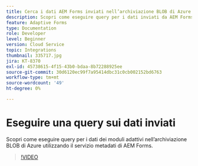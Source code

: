 ```yaml
---
title: Cerca i dati AEM Forms inviati nell’archiviazione BLOB di Azure
description: Scopri come eseguire query per i dati inviati da AEM Forms nell’archiviazione BLOB di Azure utilizzando il servizio metadati del modello dati del modulo.
feature: Adaptive Forms
type: Documentation
role: Developer
level: Beginner
version: Cloud Service
topic: Integrations
thumbnail: 335717.jpg
jira: KT-8370
exl-id: 45738615-4f15-43b0-bdaa-8b72288925ee
source-git-commit: 30d6120ec99f7a95414dbc31c0cb002152bd6763
workflow-type: tm+mt
source-wordcount: '49'
ht-degree: 0%

---
```


# Eseguire una query sui dati inviati

Scopri come eseguire query per i dati dei moduli adattivi nell’archiviazione BLOB di Azure utilizzando il servizio metadati di AEM Forms.

>[!VIDEO](https://video.tv.adobe.com/v/335717?quality=12&learn=on)
